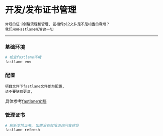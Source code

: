# 开发/发布证书管理

```
常规的证书创建流程和管理, 互相传p12文件是不是相当的麻烦？
我们用AFastlane托管这一切
```

---

### 基础环境

```zsh
# 检查fastlane环境
fastlane env
```
### 配置

```
项目文件下fastlane文件即为配置,
请不要随意更改,
```

具体参考[fastlane文档](https://docs.fastlane.tools/)

### 管理证书

```zsh
# 刷新本地证书, 如果没有权限请询问管理员
fastlane refresh
```


